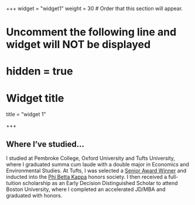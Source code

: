 +++
widget = "widget1"
weight = 30  # Order that this section will appear.

# Uncomment the following line and widget will NOT be displayed
# hidden = true

# Widget title
title = "widget 1"


+++

## Where I’ve studied...
 
I studied at Pembroke College, Oxford University and Tufts University, where I graduated summa cum laude with a double major in Economics and Environmental Studies. At Tufts, I was selected a [Senior Award Winner](https://alumniandfriends.tufts.edu/join-our-community/about-alumni-association/2019-senior-awards-honorees)  and inducted into the [Phi Betta Kappa](https://www.pbk.org/) honors society. I then received a full-tuition scholarship as an Early Decision Distinguished Scholar to attend Boston University, where I completed an accelerated JD/MBA and graduated with honors. 


